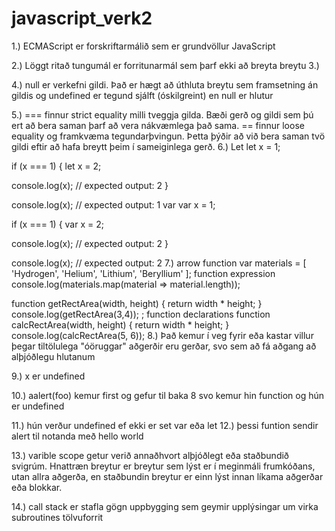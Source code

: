 # javascript_verk2

1.)
  ECMAScript er forskriftarmálið sem er grundvöllur JavaScript
  
2.)
  Löggt ritað tungumál er forritunarmál sem þarf ekki að breyta breytu
3.)

4.)
 null er verkefni gildi. Það er hægt að úthluta breytu sem framsetning án gildis og 
 undefined er tegund sjálft (óskilgreint) en null er hlutur
 
 5.)
 === finnur strict equality  milli tveggja gilda. Bæði gerð og gildi sem þú ert að bera saman þarf að vera nákvæmlega það sama.
 ==  finnur loose equality og framkvæma tegundarþvingun. Þetta þýðir að við bera saman tvö gildi eftir að hafa breytt 
 þeim í sameiginlega gerð.
 6.)
 Let
 let x = 1;

if (x === 1) {
  let x = 2;

  console.log(x);
  // expected output: 2
}

console.log(x);
// expected output: 1
var
var x = 1;

if (x === 1) {
  var x = 2;

  console.log(x);
  // expected output: 2
}

console.log(x);
// expected output: 2
 7.)
  arrow function
 var materials = [
  'Hydrogen',
  'Helium',
  'Lithium',
  'Beryllium'
];
function  expression
console.log(materials.map(material => material.length));

function getRectArea(width, height) {
  return width * height;
}
console.log(getRectArea(3,4));
; 
function declarations
function calcRectArea(width, height) {
  return width * height;
}
console.log(calcRectArea(5, 6));
8.)
Það kemur í veg fyrir eða kastar villur þegar tiltölulega "óöruggar" aðgerðir eru gerðar, svo sem að fá aðgang að alþjóðlegu hlutanum

9.)
x er undefined

10.)
aalert(foo) kemur first  og gefur til baka 8 svo kemur hin function og hún er undefined

11.)
hún verður undefined ef ekki er set var eða let
12.)
þessi funtion sendir alert til notanda með hello world

13.)
varible scope getur verið annaðhvort alþjóðlegt eða staðbundið svigrúm. Hnattræn breytur er breytur sem lýst er í meginmáli frumkóðans, 
utan allra aðgerða, en staðbundin breytur er einn lýst innan líkama aðgerðar eða blokkar.

14.)
call stack er stafla gögn uppbygging sem geymir upplýsingar um virka subroutines tölvuforrit
